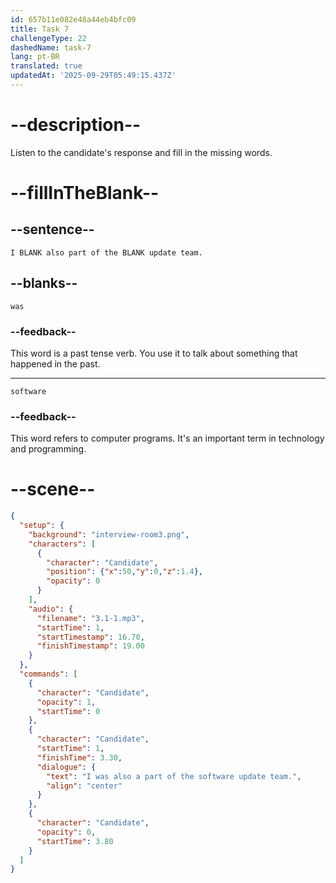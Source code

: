 ```yaml
---
id: 657b11e082e48a44eb4bfc09
title: Task 7
challengeType: 22
dashedName: task-7
lang: pt-BR
translated: true
updatedAt: '2025-09-29T05:49:15.437Z'
---
```


<!-- (Audio) Candidate: I was also part of the software update team. -->

# --description--

Listen to the candidate's response and fill in the missing words.

# --fillInTheBlank--

## --sentence--

`I BLANK also part of the BLANK update team.`

## --blanks--

`was`

### --feedback--

This word is a past tense verb. You use it to talk about something that happened in the past.

---

`software`

### --feedback--

This word refers to computer programs. It's an important term in technology and programming.

# --scene--

```json
{
  "setup": {
    "background": "interview-room3.png",
    "characters": [
      {
        "character": "Candidate",
        "position": {"x":50,"y":0,"z":1.4},
        "opacity": 0
      }
    ],
    "audio": {
      "filename": "3.1-1.mp3",
      "startTime": 1,
      "startTimestamp": 16.70,
      "finishTimestamp": 19.00
    }
  },
  "commands": [
    {
      "character": "Candidate",
      "opacity": 1,
      "startTime": 0
    },
    {
      "character": "Candidate",
      "startTime": 1,
      "finishTime": 3.30,
      "dialogue": {
        "text": "I was also a part of the software update team.",
        "align": "center"
      }
    },
    {
      "character": "Candidate",
      "opacity": 0,
      "startTime": 3.80
    }
  ]
}
```

